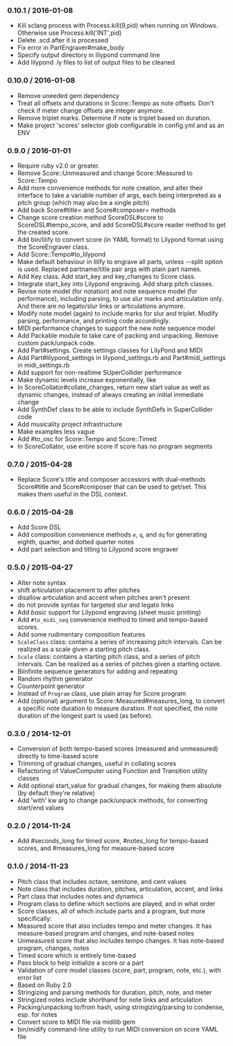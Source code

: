 ### 0.10.1 / 2016-01-08
* Kill sclang process with Process.kill(9,pid) when running on Windows. Otherwise use Process.kill('INT',pid)
* Delete .scd after it is processed
* Fix error in PartEngraver#make_body
* Specify output directory in lilypond command line
* Add lilypond .ly files to list of output files to be cleaned

### 0.10.0 / 2016-01-08
* Remove uneeded gem dependency
* Treat all offsets and durations in Score::Tempo as note offsets. Don't check if meter change offsets are integer anymore.
* Remove triplet marks. Determine if note is triplet based on duration.
* Make project 'scores' selector glob configurable in config.yml and as an ENV

### 0.9.0 / 2016-01-01
* Require ruby v2.0 or greater.
* Remove Score::Unmeasured and change Score::Measured to Score::Tempo
* Add more convenience methods for note creation, and alter their interface to take a variable number of args, each being interpreted as a pitch group (which may also be a single pitch)
* Add back Score#title= and Score#composer= methods
* Change score creation method ScoreDSL#score to ScoreDSL#tempo_score, and add ScoreDSL#score reader method to get the created score.
* Add bin/lilify to convert score (in YAML format) to Lilypond format using the ScoreEngraver class.
* Add Score::Tempo#to_lilypond
* Make default behaviour in lilify to engrave all parts, unless --split option is used. Replaced partname/title pair args with plain part names.
* Add Key class. Add start_key and key_changes to Score class.
* Integrate start_key into Lilypond engraving. Add sharp pitch classes.
* Revise note model (for notation) and note sequence model (for performance), including parsing, to use slur marks and articulation only. And there are no legato/slur links or articulations anymore.
* Modify note model (again) to include marks for slur and triplet. Modify parsing, performance, and printing code accordingly.
* MIDI performance changes to support the new note sequence model
* Add Packable module to take care of packing and unpacking. Remove custom pack/unpack code.
* Add Part#settings. Create settings classes for LilyPond and MIDI
* Add Part#lilypond_settings in lilypond_settings.rb and Part#midi_settings in midi_settings.rb
* Add support for non-realtime SUperCollider performance
* Make dynamic levels increase exponentially, like 
* In ScoreCollator#collate_changes, return new start value as well as dynamic changes, instead of always creating an initial immediate change
* Add SynthDef class to be able to include SynthDefs in SuperCollider code
* Add musicality project infrastructure
* Make examples less vague
* Add #to_osc for Score::Tempo and Score::Timed
* In ScoreCollator, use entire score if score has no program segments

### 0.7.0 / 2015-04-28
* Replace Score's title and composer accessors with dual-methods Score#title and Score#composer that can be used to get/set. This makes them useful in the DSL context.

### 0.6.0 / 2015-04-28
* Add Score DSL
* Add composition convenience methods `e`, `q`, and `dq` for generating eighth, quarter, and dotted quarter notes
* Add part selection and titling to Lilypond score engraver

### 0.5.0 / 2015-04-27
* Alter note syntax
 * shift articulation placement to after pitches
 * disallow articulation and accent when pitches aren't present
 * do not provide syntax for targeted slur and legato links
* Add *basic* support for Lilypond engraving (sheet music printing)
* Add `#to_midi_seq` convenience method to timed and tempo-based scores.
* Add some rudimentary composition features
 * `ScaleClass` class: contains a series of increasing pitch intervals. Can be realized as a scale given a starting pitch class.
 * `Scale` class: contains a starting pitch class, and a series of pitch intervals. Can be realized as a series of pitches given a starting octave.
 * Biinfinite sequence generators for adding and repeating
 * Random rhythm generator
 * Counterpoint generator
* Instead of `Program` class, use plain array for Score program
* Add (optional) argument to Score::Measured#measures_long, to convert a specific note duration to measure duration. If not specified, the note duration of the longest part is used (as before).

### 0.3.0 / 2014-12-01
* Conversion of both tempo-based scores (measured and unmeasured) directly to time-based score
* Trimming of gradual changes, useful in collating scores
* Refactoring of ValueComputer using Function and Transition utility classes
* Add optional start_value for gradual changes, for making them absolute (by default they're relative) 
* Add 'with' kw arg to change pack/unpack methods, for converting start/end values

### 0.2.0 / 2014-11-24

* Add #seconds_long for timed score, #notes_long for tempo-based scores, and #measures_long for measure-based score

### 0.1.0 / 2014-11-23

* Pitch class that includes octave, semitone, and cent values
* Note class that includes duration, pitches, articulation, accent, and links
* Part class that includes notes and dynamics
* Program class to define which sections are played, and in what order
* Score classes, all of which include parts and a program, but more specifically:
 * Measured score that also includes tempo and meter changes. It has measure-based program and changes, and note-based notes
 * Unmeasured score that also includes tempo changes. It has note-based program, changes, notes
 * Timed score which is entirely time-based
* Pass block to help initialize a score or a part
* Validation of core model classes (score, part, program, note, etc.), with error list
* Based on Ruby 2.0
* Stringizing and parsing methods for duration, pitch, note, and meter
* Stringized notes include shorthand for note links and articulation
* Packing/unpacking to/from hash, using stringizing/parsing to condense, esp. for notes
* Convert score to MIDI file via midilib gem
* bin/midify command-line utility to run MIDI conversion on score YAML file

